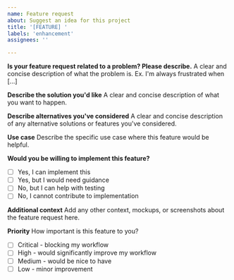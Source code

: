 ```yaml
---
name: Feature request
about: Suggest an idea for this project
title: '[FEATURE] '
labels: 'enhancement'
assignees: ''

---
```


**Is your feature request related to a problem? Please describe.**
A clear and concise description of what the problem is. Ex. I'm always frustrated when [...]

**Describe the solution you'd like**
A clear and concise description of what you want to happen.

**Describe alternatives you've considered**
A clear and concise description of any alternative solutions or features you've considered.

**Use case**
Describe the specific use case where this feature would be helpful.

**Would you be willing to implement this feature?**
- [ ] Yes, I can implement this
- [ ] Yes, but I would need guidance
- [ ] No, but I can help with testing
- [ ] No, I cannot contribute to implementation

**Additional context**
Add any other context, mockups, or screenshots about the feature request here.

**Priority**
How important is this feature to you?
- [ ] Critical - blocking my workflow
- [ ] High - would significantly improve my workflow  
- [ ] Medium - would be nice to have
- [ ] Low - minor improvement